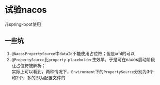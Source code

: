 # 试验nacos  
非spring-boot使用

## 一些坑

1. ```@NacosPropertySource```中```dataId```不能使用占位符；但是xml的可以  
1. ```@PropertySource```比```property-placeholder```生效早，于是可在nacos启动阶段让占位符被解析；  
   实际上可以看到，两种情况下，```Environment```下的```PropertySource```分别为3个和2个，多的即为配置文件的